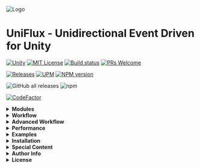 ![Logo](https://kingdox.github.io/assets/img/uniflux.png)


UniFlux - Unidirectional Event Driven for Unity
===

[![Unity](https://img.shields.io/badge/Unity-2019+-black.svg)](https://unity3d.com/pt/get-unity/download/archive)
[![MIT License](https://img.shields.io/badge/License-MIT-green.svg)](https://choosealicense.com/licenses/mit/)
[![Build status](https://ci.appveyor.com/api/projects/status/712fvbpoio49ee91?svg=true)](https://ci.appveyor.com/project/kingdox/uniflux)
[![PRs Welcome](https://img.shields.io/badge/PRs-welcome-blueviolet)](https://makeapullrequest.com)

[![Releases](https://img.shields.io/github/release/kingdox/UniFlux.svg)](https://github.com/kingdox/UniFlux/releases)
[![UPM](https://img.shields.io/npm/v/com.kingdox.uniflux?label=openupm&registry_uri=https://package.openupm.com)](https://openupm.com/packages/com.kingdox.uniflux/)
<span class="badge-npmversion"><a href="https://npmjs.org/package/com.kingdox.uniflux" title="View this project on NPM"><img src="https://img.shields.io/npm/v/com.kingdox.uniflux.svg" alt="NPM version" /></a></span>

![GitHub all releases](https://shields.io./github/downloads/kingdox/UniFlux/total?logo=github)
![npm](https://shields.io./npm/dt/com.kingdox.uniflux?logo=npm)

[![CodeFactor](https://www.codefactor.io/repository/github/kingdox/uniflux/badge)](https://www.codefactor.io/repository/github/kingdox/uniflux)


<details>
 <summary><b>Modules</b></summary>
 
| Module | Description |
| - | - |
|[![Unity](https://img.shields.io/badge/Module-UniFlux.Scene-black.svg)](https://github.com/kingdox/UniFlux.Scene)|(Recomended👍) Manage the scenes and emit messages|
|[![Unity](https://img.shields.io/badge/Module-UniFlux.Input-black.svg)](https://github.com/kingdox/UniFlux.Input)|Manage "Input items" and then dispatch if conditions is right|
|[![Unity](https://img.shields.io/badge/Module-UniFlux.Click-black.svg)](https://github.com/kingdox/UniFlux.Click)|Manage Player Click interaction|
|[![Unity](https://img.shields.io/badge/Module-UniFlux.Binary-black.svg)](https://github.com/kingdox/UniFlux.Binary)|(Recomended👍) Save/Load Files in Binary |
|[![Unity](https://img.shields.io/badge/Module-UniFlux.Updates-black.svg)](https://github.com/kingdox/UniFlux.Updates) |(Recomended👍) Subscribe and Unsubscribe Actions/Methods in a concrete framerate|
|[![Unity](https://img.shields.io/badge/Module-UniFlux.Addressables-black.svg)](https://github.com/kingdox/UniFlux.Addressables)|(Experimental🧪) Manages Addressables with primitive types|
|[![Unity](https://img.shields.io/badge/Module-UniFlux.Firebase-black.svg)](https://github.com/kingdox/UniFlux.Firebase)|Firebase Core of other UniFlux's modules|
|[![Unity](https://img.shields.io/badge/Module-UniFlux.Firebase.Firestore-black.svg)](https://github.com/kingdox/UniFlux.Firebase.Firestore)|Manages Firebase Cloud Firestore simplified|
|[![Unity](https://img.shields.io/badge/Module-UniFlux.Firebase.Database-black.svg)](https://github.com/kingdox/UniFlux.Firebase.Database)|Manages Firebase Realtime Database simplified|
|[![Unity](https://img.shields.io/badge/Module-UniFlux.OpenAI-gold.svg)](https://github.com/kingdox/UniFlux.OpenAI)|(Working ! 🔨) Manages OpenAI API|
|[![Unity](https://img.shields.io/badge/Module-UniFlux.OWO-black.svg)](https://github.com/kingdox/UniFlux.OWO)|Manages OWO API|
|[![Unity](https://img.shields.io/badge/Module-UniFlux.Netcode.RollBack-gold.svg)](https://github.com/kingdox/UniFlux.Netcode.RollBack)|(Working ! 🔨) Handle Network States, allowing netcode Rollback|

</details>

<!-- Intro -->
<details>
 <summary><b>Workflow</b></summary>
 
![Example_1 Event Bus](https://www.websequencediagrams.com/files/render?link=4t7a1KKbQLUGYJlwuv6r58a63GbmFoMJtwsVLS60scZNp1nlcxElJg1Ch6pfLypQ)
 
![Example_2 States](https://www.websequencediagrams.com/files/render?link=9rRV2Rfdmw1wAdCdeq0UfgVDEUVxdNXLY7tw6oO5QW7M2MKOlYGKkrVOCSeHSXOR)
 
</details>

<details>
 <summary><b>Advanced Workflow</b></summary>
 
![WorkFlow](https://www.websequencediagrams.com/files/render?link=lpHvFEnOec3XJH2t8AnKG2yrZDncSgC2IVJ8WIoVqDWCdvF7PThHRiEAVR7UBgRJ)
 
![Architecture](https://github.com/kingdox/UniFlux/blob/main/Contents/Architecture.drawio.png)
</details>

<!-- Performance -->
<details>
 <summary><b>Performance</b></summary>

Compared methods of UniFlux
| Name      | Iterations    | GC    | Time |
|-----------|--------------:|------:|-----:|
| UniFlux (Dispatch int )           | 10.000        | 0B        | 0ms    | 
| UniFlux (Dispatch string )        | 10.000        | 0B        | 1ms    | 
| UniFlux (Store int  ADD)          | 10.000        | 1.2MB     | ~3ms   |
| UniFlux (Store string  ADD)       | 10.000        | 1.2MB     | ~3ms   | 
| UniFlux (Store int  REMOVE)       | 10.000        | 1.2MB     | ~30ms  |
| UniFlux (Store string  REMOVE)    | 10.000        | 1.2MB     | ~30ms  | 
</details>

<!-- Examples -->
<details>
 <summary><b>Examples</b></summary>
 
```csharp
using Kingdox.UniFlux; // 1
public sealed class StarterFlux : MonoFlux // 2
{
  private void Start() => "StarterFlux.CastTest".Dispatch(); // 3
}
//...
public sealed class TestFlux : MonoFlux 
{
  [Flux("StarterFlux.CastTest")] private void CastTest() =>   Debug.Log("Hello World"); // 4
}
```

```cs
using Kingdox.UniFlux;
float _life;
public float Life
{
    [Flux("Get_Life")] get => _life;
    [Flux("Set_Life")] set 
    {
      _life = value;
      "OnChange_Life".Dispatch(value);
    }
}
//...
  [Flux("OnChange_Life")] private void OnChange_Life(float value)
  {
    // ...
  }
```

```cs
"1".Dispatch();
int _2 = "2".Dispatch<int>();
"3".Dispatch<int>(42);
int _4 = "4".Dispatch<int,int>(42);
```

```cs
"9".IEnumerator();
"10".Task();
```

```cs
// #define UNIFLUX_UNITASK_SUPPORT
"123".UniTask();
```

#### Advanced features

```cs
using Kingdox.UniFlux.Core;
//...
Flux<byte>.Dispatch(13); //byte as key
string _14 = Flux<bool,string>.Dispatch(true); //bool as key
float _16 = Flux<double,string, float>.Dispatch(Math.PI, "PI"); //double as key
```

```cs
"42".Store(()=>{}, true); // Anonimous Subscriptions
```
</details>
 
 <!-- Instalation -->
<details>
 <summary><b>Installation</b></summary>
 
- You can use the *.unityPackage* in releases

- You can use the *.tzg in releases and add in PackageManager

- You can add in PackageManager ([How to install package from git URL](https://docs.unity3d.com/Manual/upm-ui-giturl.html))
```bash
https://github.com/kingdox/UniFlux.git
```
- You can install via openupm CLI
```bash
openupm add com.kingdox.uniflux
```
- You can install via npm
```bash
npm i com.kingdox.uniflux
```
</details>

 <!-- Special Content -->
<details>
 <summary><b>Special Content</b></summary>
 
To enable special content you must #define

| Definition | Description                |
| :-------- | :------------------------- |
| `UNIFLUX_UNITASK_SUPPORT` | Enable [Cysharp/UniTask]("https://github.com/Cysharp/UniTask") integration |
</details>

<details>
 <summary><b>Author Info</b></summary>
 
[@kingdox](https://github.com/kingdox/)

For support, email arpaxavier@gmail.com

[![Twitter](https://img.shields.io/twitter/follow/_kingdox_.svg?label=Follow&style=social)](https://twitter.com/intent/follow?screen_name=_kingdox_)   [![LinkedIn](https://img.shields.io/badge/Linkedin-0af.svg?&logo=linkedin&logoColor=white)](https://www.linkedin.com/in/xavier-arpa-0332301a0/)  

</details>

<details>
 <summary><b>License</b></summary>
 
[MIT](https://choosealicense.com/licenses/mit/)

<pre>
MIT License

Copyright (c) [year] [fullname]

Permission is hereby granted, free of charge, to any person obtaining a copy
of this software and associated documentation files (the "Software"), to deal
in the Software without restriction, including without limitation the rights
to use, copy, modify, merge, publish, distribute, sublicense, and/or sell
copies of the Software, and to permit persons to whom the Software is
furnished to do so, subject to the following conditions:

The above copyright notice and this permission notice shall be included in all
copies or substantial portions of the Software.

THE SOFTWARE IS PROVIDED "AS IS", WITHOUT WARRANTY OF ANY KIND, EXPRESS OR
IMPLIED, INCLUDING BUT NOT LIMITED TO THE WARRANTIES OF MERCHANTABILITY,
FITNESS FOR A PARTICULAR PURPOSE AND NONINFRINGEMENT. IN NO EVENT SHALL THE
AUTHORS OR COPYRIGHT HOLDERS BE LIABLE FOR ANY CLAIM, DAMAGES OR OTHER
LIABILITY, WHETHER IN AN ACTION OF CONTRACT, TORT OR OTHERWISE, ARISING FROM,
OUT OF OR IN CONNECTION WITH THE SOFTWARE OR THE USE OR OTHER DEALINGS IN THE
SOFTWARE.
</pre>

</details>
